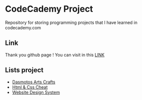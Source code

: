 # CodeCademy Project

Repository for storing programming projects that I have learned in codecademy.com

## Link

Thank you github page ! You can visit in this [LINK](https://art0254.github.io/codecademy-project/)

## Lists project

- [Dasmotos Arts Crafts](./dasmotos-arts-crafts)
- [Html & Css Cheat](./html-css-cheatsheet)
- [Website Design System](./website-design-systemt)
